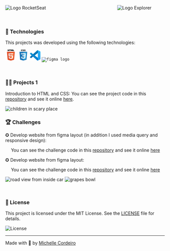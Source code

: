 <!--Banner session-->
<p>
  <img src="https://i.postimg.cc/gkShTXDv/rocketseat.png" alt="Logo RocketSeat" width="180" align="left">
  <img src="https://i.postimg.cc/52p8gYqd/jornada-logo.png" alt="Logo Explorer" width="150" align="right">
</p>
<br><br><br>

<!--About session-->
### 🚀 Technologies
This projects was developed using the following technologies:
<p>
<code><img height="35" alt="html logo" src="https://raw.githubusercontent.com/github/explore/80688e429a7d4ef2fca1e82350fe8e3517d3494d/topics/html/html.png"></code>
<code><img height="35" alt="css logo" src="https://raw.githubusercontent.com/github/explore/80688e429a7d4ef2fca1e82350fe8e3517d3494d/topics/css/css.png"></code>
<code><img height="33" alt="vs code logo" src="https://raw.githubusercontent.com/github/explore/80688e429a7d4ef2fca1e82350fe8e3517d3494d/topics/visual-studio-code/visual-studio-code.png"></code>
<code><img height="33" alt="figma logo" src="https://cdn.jsdelivr.net/gh/devicons/devicon/icons/figma/figma-original.svg"/></code>
</p>
<br>

### 👩‍💻 Projects 1
Introduction to HTML and CSS:
You can see the project code in this [repository](https://github.com/MichelleCordeiro/rocketseat-jornada/tree/main/class/) and see it online [here](https://MichelleCordeiro.github.io/rocketseat-jornada/class/).

<img alt="children in scary place" src="https://i.postimg.cc/t4mNyn1d/class.png" width="600">
<br>

### 🏆 Challenges
✪ Develop website from figma layout (in addition I used media query and responsive design):

&emsp; You can see the challenge code in this [repository](https://github.com/MichelleCordeiro/rocketseat-jornada/tree/main/challenge/) and see it online [here](https://MichelleCordeiro.github.io/rocketseat-jornada/challenge/)

✪ Develop website from figma layout:

&emsp; You can see the challenge code in this [repository](https://github.com/MichelleCordeiro/rocketseat-jornada/tree/main/challenge2) and see it online [here](https://MichelleCordeiro.github.io/rocketseat-jornada/challenge2)

<p>
  <img alt="road view from inside car" src="https://i.postimg.cc/Qx8QTJ1k/challenge.png" width="400">
  <img alt="grapes bowl" src="https://i.postimg.cc/63xR5rBZ/challenge2.png" width="400">
</p>
<br>


### 📝 License
This project is licensed under the MIT License. See the [LICENSE](LICENSE) file for details.

<img alt="License" src="https://img.shields.io/static/v1?label=license&message=MIT&color=49AA26&labelColor=000000">

---

Made with 💜 by [Michelle Cordeiro](https://www.linkedin.com/in/michelle-cordeiro/)
